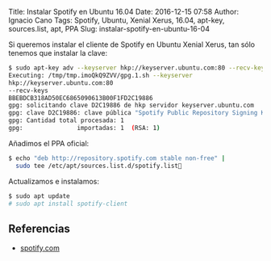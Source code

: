 Title: Instalar Spotify en Ubuntu 16.04
Date: 2016-12-15 07:58
Author: Ignacio Cano
Tags: Spotify, Ubuntu, Xenial Xerus, 16.04, apt-key, sources.list, apt, PPA
Slug: instalar-spotify-en-ubuntu-16-04

Si queremos instalar el cliente de Spotify en Ubuntu Xenial Xerus, tan sólo
tenemos que instalar la clave:

```bash
$ sudo apt-key adv --keyserver hkp://keyserver.ubuntu.com:80 --recv-keys BBEBDCB318AD50EC6865090613B00F1FD2C19886
Executing: /tmp/tmp.imoQkQ9ZVV/gpg.1.sh --keyserver
hkp://keyserver.ubuntu.com:80
--recv-keys
BBEBDCB318AD50EC6865090613B00F1FD2C19886
gpg: solicitando clave D2C19886 de hkp servidor keyserver.ubuntu.com
gpg: clave D2C19886: clave pública "Spotify Public Repository Signing Key <operations@spotify.com>" importada
gpg: Cantidad total procesada: 1
gpg:               importadas: 1  (RSA: 1)
```

Añadimos el PPA oficial:

```bash
$ echo "deb http://repository.spotify.com stable non-free" |
  sudo tee /etc/apt/sources.list.d/spotify.list
```

Actualizamos e instalamos:

```bash
$ sudo apt update
# sudo apt install spotify-client
```

Referencias
-----------

- [spotify.com][]

  [spotify.com]: https://www.spotify.com/es/download/linux/
    "Spotify for Linux"

